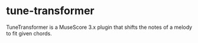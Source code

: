 # tune-transformer
TuneTransformer is a MuseScore 3.x plugin that shifts the notes of a melody to fit given chords.
